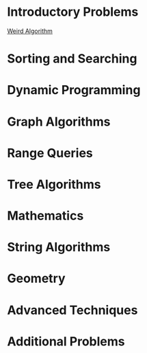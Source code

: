 # Introductory Problems
[Weird Algorithm]()

# Sorting and Searching
# Dynamic Programming
# Graph Algorithms
# Range Queries
# Tree Algorithms
# Mathematics
# String Algorithms
# Geometry
# Advanced Techniques
# Additional Problems


